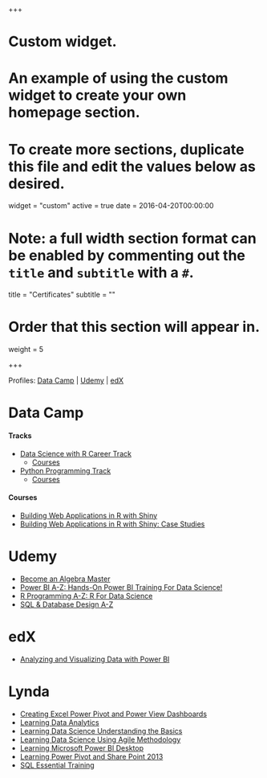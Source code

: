 +++
# Custom widget.
# An example of using the custom widget to create your own homepage section.
# To create more sections, duplicate this file and edit the values below as desired.
widget = "custom"
active = true
date = 2016-04-20T00:00:00

# Note: a full width section format can be enabled by commenting out the `title` and `subtitle` with a `#`.
title = "Certificates"
subtitle = ""

# Order that this section will appear in.
weight = 5

+++

Profiles: [Data Camp](https://www.datacamp.com/profile/koderkow) | [Udemy](https://www.udemy.com/user/c63bc093-c740-41b2-a2f3-f7cd10697212/) | [edX](https://courses.edx.org/u/KyleWaHarris)

# Data Camp

#### Tracks
- <a href="https://www.datacamp.com/statement-of-accomplishment/track/5a1e12dc8021c50b2eafd209e29c54e1c2cf7ad1" target="_blank">Data Science with R Career Track</a>
    - <a href="https://www.datacamp.com/tracks/data-scientist-with-r" target="_blank">Courses</a>
- <a href="https://www.datacamp.com/statement-of-accomplishment/track/d4eec72992fb4fed3cb33b30e6cd7acf45a02349" target="_blank">Python Programming Track</a>
    - <a href="https://www.datacamp.com/tracks/python-programming" target="_blank">Courses</a>

#### Courses
- <a href="https://www.datacamp.com/statement-of-accomplishment/course/0114712d30160a6a82e2ec12d5b56821f4d1d11a" target="_blank">Building Web Applications in R with Shiny</a>
- <a href="https://www.datacamp.com/statement-of-accomplishment/course/baf95cee9f5ecba6ff42e2d9318858b13508c97d" target="_blank">Building Web Applications in R with Shiny: Case
Studies</a>

# Udemy

- <a href="https://www.udemy.com/certificate/UC-HW39NEYZ/" target="_blank">Become an Algebra Master</a>
- <a href="https://www.udemy.com/certificate/UC-NZ8PLY41/" target="_blank">Power BI A-Z: Hands-On Power BI Training For Data Science!</a>
- <a href="https://www.udemy.com/certificate/UC-LJJXP31C/" target="_blank">R Programming A-Z: R For Data Science</a>
- <a href="https://www.udemy.com/certificate/UC-1ZN1TKOO/" target="_blank">SQL &amp; Database Design A-Z</a>


# edX

- <a href="files/edx/Microsoft DAT207x Certificate _ edX.pdf#" class="download">Analyzing and Visualizing Data with Power BI</a>

# Lynda
- <a href="/img/lynda/CreatingExcelPowerPivotandPowerViewDashboards_CertificateOfCompletion.pdf#" class="download">Creating Excel Power Pivot and Power View Dashboards</a>
- <a href="/img/lynda/LearningDataAnalytics_CertificateOfCompletion.pdf#" class="download">Learning Data Analytics</a>
- <a href="/img/lynda/LearningDataScience_UnderstandingtheBasics_CertificateOfCompletion.pdf#" class="download">Learning Data Science Understanding the Basics</a>
- <a href="/img/lynda/LearningDataScience_UsingAgileMethodology_CertificateOfCompletion.pdf#" class="download">Learning Data Science Using Agile Methodology</a>
- <a href="/img/lynda/LearningMicrosoftPowerBIDesktop_CertificateOfCompletion.pdf#" class="download">Learning Microsoft Power BI Desktop</a>
- <a href="/img/lynda/LearningPowerPivotandSharePoint2013_CertificateOfCompletion.pdf#" class="download">Learning Power Pivot and Share Point 2013</a>
- <a href="/img/lynda/SQLEssentialTraining_CertificateOfCompletion.pdf#" class="download">SQL Essential Training</a>